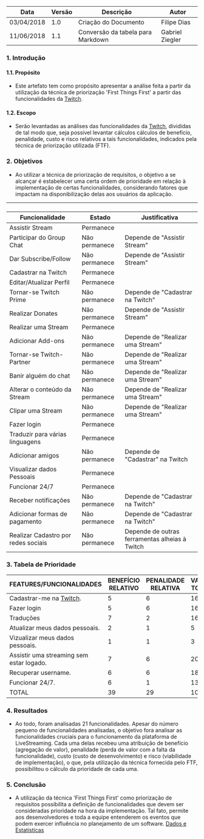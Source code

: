 |Data|Versão|Descrição|Autor|
|----|------|---------|-----|
|03/04/2018|1.0|Criação do Documento|Filipe Dias|
|11/06/2018|1.1|Conversão da tabela para Markdown|Gabriel Ziegler|

### 1. Introdução
#### 1.1. Propósito
* Este artefato tem como propósito apresentar a análise feita a partir da utilização da técnica de priorização 'First Things First' a partir das funcionalidades da [Twitch](https://github.com/gabrielziegler3/Requisitos-2018-1/wiki/Twitch).

#### 1.2. Escopo
* Serão levantadas as análises das funcionalidades da [Twitch](https://github.com/gabrielziegler3/Requisitos-2018-1/wiki/Twitch), divididas de tal modo que, seja possível levantar cálculos cálculos de benefício, penalidade, custo e risco relativos a tais funcionalidades, indicados pela técnica de priorização utilizada (FTF).

### 2. Objetivos
* Ao utilizar a técnica de priorização de requisitos, o objetivo a se alcançar é estabelecer uma certa ordem de prioridade em relação à implementação de certas funcionalidades, considerando fatores que impactam na disponibilização delas aos usuários da aplicação.

_________

###
|Funcionalidade|Estado|Justificativa|
|---|---|----|
|Assistir Stream|Permanece||
|Participar do Group Chat|Não permanece|Depende de "Assistir Stream"|
|Dar Subscribe/Follow|Não permanece|Depende de "Assistir Stream"|
|Cadastrar na Twitch|Permanece||
|Editar/Atualizar Perfil|Permanece||
|Tornar-se Twitch Prime|Não permanece|Depende de "Cadastrar na Twitch"|
|Realizar Donates|Não permanece|Depende de "Assistir Stream"|
|Realizar uma Stream|Permanece||
|Adicionar Add-ons|Não permanece|Depende de "Realizar uma Stream"|
|Tornar-se Twitch-Partner|Não permanece|Depende de "Realizar uma Stream"|
|Banir alguém do chat|Não permanece|Depende de "Realizar uma Stream"|
|Alterar o conteúdo da Stream|Não permanece|Depende de "Realizar uma Stream"|
|Clipar uma Stream|Não permanece|Depende de "Realizar uma Stream"|
|Fazer login|Permanece||
|Traduzir para várias linguagens|Permanece||
|Adicionar amigos|Não permanece|Depende de "Cadastrar" na Twitch|
|Visualizar dados Pessoais|Permanece||
|Funcionar 24/7|Permanece||
|Receber notificações|Não permanece|Depende de "Cadastrar na Twitch"|
|Adicionar formas de pagamento|Não permanece|Depende de "Cadastrar na Twitch"|
|Realizar Cadastro por redes sociais|Não permanece|Depende de outras ferramentas alheias à Twitch|

### 3. Tabela de Prioridade
FEATURES/FUNCIONALIDADES|BENEFÍCIO RELATIVO|PENALIDADE RELATIVA|VALOR TOTAL|VALOR %|CUSTO RELATIVO|CUSTO %|RISCO RELATIVO|RISCO %|PRIORIDADE
|------|------|------|------|------|------|------|------|------|------|
Cadastrar-me na [Twitch](https://github.com/gabrielziegler3/Requisitos-2018-1/wiki/Twitch).|5|6|16|14.95327103|2|6.25|2|7.407407407|0.6459813084
Fazer login|5|6|16|14.95327103|2|6.25|2|7.407407407|0.6459813084
Traduções|7|2|16|14.95327103|7|21.875|4|14.81481481|0.09228304406
Atualizar meus dados pessoais.|2|1|5|4.672897196|3|9.375|2|7.407407407|0.1345794393
Vizualizar meus dados pessoais.|1|1|3|2.803738318|3|9.375|2|7.407407407|0.08074766355
Assistir uma streaming sem estar logado.|7|6|20|18.69158879|6|18.75|7|25.92592593|0.07690253672
Recuperar username.|6|6|18|16.82242991|2|6.25|2|7.407407407|0.726728972
Funcionar 24/7.|6|1|13|12.14953271|7|21.875|6|22.22222222|0.04998664887
TOTAL|39|29|107|100|32|100|27|100|

### 4. Resultados
* Ao todo, foram analisadas 21 funcionalidades. Apesar do número pequeno de funcionalidades analisadas, o objetivo fora analisar as funcionalidades cruciais para o funcionamento da plataforma de LiveStreaming. Cada uma delas recebeu uma atribuição de benefício (agregação de valor), penalidade (perda de valor com a falta da funcionalidade), custo (custo de desenvolvimento) e risco (viabilidade de implementação), o que, pela utilização da técnica fornecida pelo FTF, possibilitou o cálculo da prioridade de cada uma.

### 5. Conclusão
* A utilização da técnica 'First Things First' como priorização de requisitos possibilita a definição de funcionalidades que devem ser consideradas prioridade na hora da implementação. Tal fato, permite aos desenvolvedores e toda a equipe entenderem os eventos que podem exercer influência no planejamento de um software.
[Dados e Estatísticas](Dados-e-Estat%C3%ADsticas)